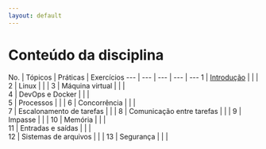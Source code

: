 ```yaml
---
layout: default
---
```


# [](#header-1) Conteúdo da disciplina


No. | Tópicos | Práticas | Exercícios
--- | --- | --- | --- | ---
1   | [Introdução](introduction/index) |  |  |  
2   | Linux                     |  |  |
3   | Máquina virtual           |  |  |  
4   | DevOps e Docker           |  |  |  
5   | Processos                 |  |  |
6   | Concorrência              |  |  |  
7   | Escalonamento de tarefas  |  |  |
8   | Comunicação entre tarefas |  |  |
9   | Impasse                   |  |  | 
10  | Memória                   |  |  |  
11  | Entradas e saídas         |  |  |  
12  | Sistemas de arquivos      |  |  |
13  | Segurança                 |  |  |
